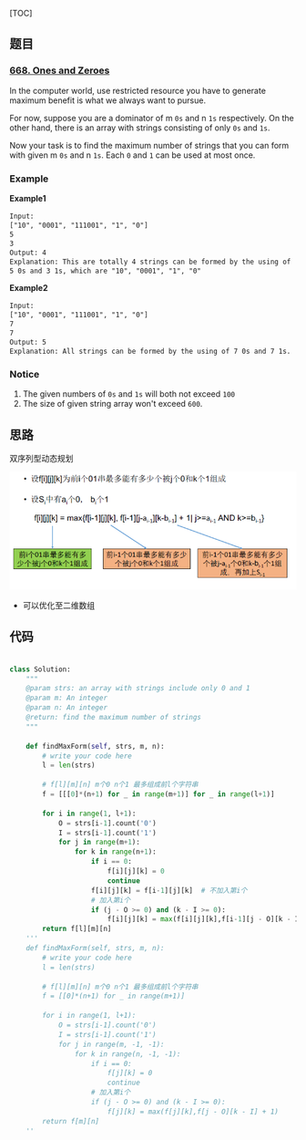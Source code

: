 [TOC]

## 题目

### [668. Ones and Zeroes](https://www.lintcode.com/problem/ones-and-zeroes/description)

In the computer world, use restricted resource you have to generate maximum benefit is what we always want to pursue.

For now, suppose you are a dominator of m `0s` and n `1s` respectively. On the other hand, there is an array with strings consisting of only `0s` and `1s`.

Now your task is to find the maximum number of strings that you can form with given m `0s` and n `1s`. Each `0` and `1` can be used at most once.

### Example

**Example1**

```
Input:
["10", "0001", "111001", "1", "0"]
5
3
Output: 4
Explanation: This are totally 4 strings can be formed by the using of 5 0s and 3 1s, which are "10", "0001", "1", "0"
```

**Example2**

```
Input:
["10", "0001", "111001", "1", "0"]
7
7
Output: 5
Explanation: All strings can be formed by the using of 7 0s and 7 1s.
```

### Notice

1. The given numbers of `0s` and `1s` will both not exceed `100`
2. The size of given string array won't exceed `600`.

## 思路

双序列型动态规划

![](../../assets/668.ones-and-zeroes.png)

* 可以优化至二维数组

  

## 代码

```python

class Solution:
    """
    @param strs: an array with strings include only 0 and 1
    @param m: An integer
    @param n: An integer
    @return: find the maximum number of strings
    """

    def findMaxForm(self, strs, m, n):
        # write your code here
        l = len(strs)
        
        # f[l][m][n] m个0 n个1 最多组成前l个字符串
        f = [[[0]*(n+1) for _ in range(m+1)] for _ in range(l+1)]

        for i in range(1, l+1):
            O = strs[i-1].count('0')
            I = strs[i-1].count('1')           
            for j in range(m+1):
                for k in range(n+1):
                    if i == 0:
                        f[i][j][k] = 0
                        continue
                    f[i][j][k] = f[i-1][j][k]  # 不加入第i个
                    # 加入第i个
                    if (j - O >= 0) and (k - I >= 0):
                        f[i][j][k] = max(f[i][j][k],f[i-1][j - O][k - I] + 1)
        return f[l][m][n]
    '''
    def findMaxForm(self, strs, m, n):
        # write your code here
        l = len(strs)
        
        # f[l][m][n] m个0 n个1 最多组成前l个字符串
        f = [[0]*(n+1) for _ in range(m+1)]

        for i in range(1, l+1):
            O = strs[i-1].count('0')
            I = strs[i-1].count('1')           
            for j in range(m, -1, -1):
                for k in range(n, -1, -1):
                    if i == 0:
                        f[j][k] = 0
                        continue
                    # 加入第i个
                    if (j - O >= 0) and (k - I >= 0):
                        f[j][k] = max(f[j][k],f[j - O][k - I] + 1)
        return f[m][n]
    ''
```

